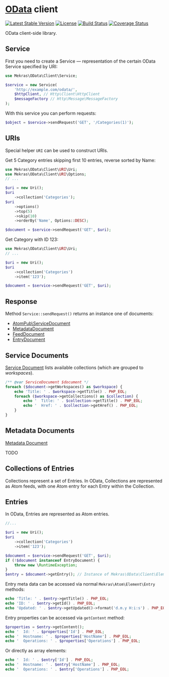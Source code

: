 # [OData](http://www.odata.org/documentation/) client

[![Latest Stable Version](https://poser.pugx.org/mekras/odata-client/v/stable.png)](https://packagist.org/packages/mekras/odata-client)
[![License](https://poser.pugx.org/mekras/odata-client/license.png)](https://packagist.org/packages/mekras/odata-client)
[![Build Status](https://travis-ci.org/mekras/odata-client.svg?branch=master)](https://travis-ci.org/mekras/odata-client)
[![Coverage Status](https://coveralls.io/repos/github/mekras/odata-client/badge.svg?branch=master)](https://coveralls.io/github/mekras/odata-client?branch=master)

OData client-side library.

## Service

First you need to create a Service — representation of the certain OData Service specified by URI:

```php
use Mekras\OData\Client\Service;

$service = new Service(
    'http://example.com/odata/',
    $httpClient, // Http\Client\HttpClient
    $messageFactory // Http\Message\MessageFactory
);
```

With this service you can perform requests:

```php
$object = $service->sendRequest('GET', '/Categories(1)');
```

## URIs

Special helper `URI` can be used to construct URIs.

Get 5 Category entries skipping first 10 entries, reverse sorted by Name: 

```php
use Mekras\OData\Client\URI\Uri;
use Mekras\OData\Client\URI\Options;
// ...

$uri = new Uri();
$uri
    ->collection('Categories');
$uri
    ->options()
    ->top(5)
    ->skip(10)
    ->orderBy('Name', Options::DESC);

$document = $service->sendRequest('GET', $uri); 
```

Get Category with ID 123: 

```php
use Mekras\OData\Client\URI\Uri;
// ...

$uri = new Uri();
$uri
    ->collection('Categories')
    ->item('123');

$document = $service->sendRequest('GET', $uri);
```

## Response

Method `Service::sendRequest()` returns an instance one of documents:

* [AtomPub\ServiceDocument](https://github.com/mekras/atompub/blob/master/src/Document/ServiceDocument.php)
* [MetadataDocument](src/Document/MetadataDocument.php)
* [FeedDocument](src/Document/FeedDocument.php)
* [EntryDocument](src/Document/EntryDocument.php)

## Service Documents

[Service Document](http://www.odata.org/documentation/odata-version-2-0/atom-format/#ServiceDocuments)
lists available collections (which are grouped to *workspaces*).

```php
/** @var ServiceDocument $document */
foreach ($document->getWorkspaces() as $workspace) {
    echo 'Title: ' . $workspace->getTitle() . PHP_EOL;
    foreach ($workspace->getCollections() as $collection) {
        echo '  Title: ' . $collection->getTitle() . PHP_EOL;
        echo '  Href: ' . $collection->getHref() . PHP_EOL;
    }
}
```

## Metadata Documents

[Metadata Document](http://www.odata.org/documentation/odata-version-2-0/overview/#ServiceMetadataDocument)

TODO

## Collections of Entries

Collections represent a set of Entries. In OData, Collections are represented as Atom feeds, with
one Atom entry for each Entry within the Collection.

## Entries

In OData, Entries are represented as Atom entries.

```php
//...

$uri = new Uri();
$uri
    ->collection('Categories')
    ->item('123');

$document = $service->sendRequest('GET', $uri);
if (!$document instanceof EntryDocument) {
    throw new \RuntimeException;
}
$entry = $document->getEntry(); // Instance of Mekras\OData\Client\Element\Entry
```

Entry meta data can be accessed via normal `Mekras\Atom\Element\Entry` methods:

```php
echo 'Title: ' . $entry->getTitle() . PHP_EOL;
echo 'ID: ' . $entry->getId() . PHP_EOL;
echo 'Updated: ' . $entry->getUpdated()->format('d.m.y H:i:s') . PHP_EOL;
```

Entry properties can be accessed via `getContent` method:

```php
$properties = $entry->getContent();
echo '  Id: ' . $properties['Id'] . PHP_EOL;
echo '  Hostname: ' . $properties['HostName'] . PHP_EOL;
echo '  Operations: ' . $properties['Operations'] . PHP_EOL;
```

Or directly as array elements:

```php
echo '  Id: ' . $entry['Id'] . PHP_EOL;
echo '  Hostname: ' . $entry['HostName'] . PHP_EOL;
echo '  Operations: ' . $entry['Operations'] . PHP_EOL;
```
